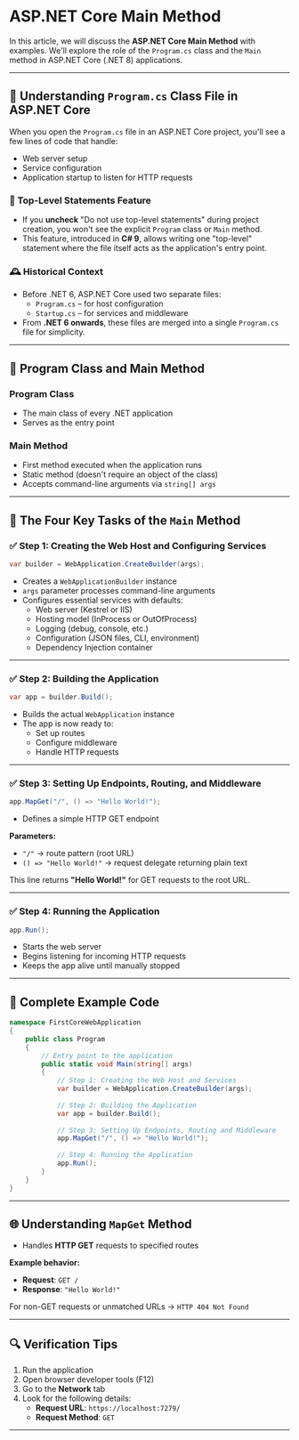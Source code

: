 # ASP.NET Core Main Method

In this article, we will discuss the **ASP.NET Core Main Method** with examples. We'll explore the role of the `Program.cs` class and the `Main` method in ASP.NET Core (.NET 8) applications.

---

## 🧠 Understanding `Program.cs` Class File in ASP.NET Core

When you open the `Program.cs` file in an ASP.NET Core project, you'll see a few lines of code that handle:

- Web server setup  
- Service configuration  
- Application startup to listen for HTTP requests  

### 📌 Top-Level Statements Feature

- If you **uncheck** "Do not use top-level statements" during project creation, you won't see the explicit `Program` class or `Main` method.
- This feature, introduced in **C# 9**, allows writing one "top-level" statement where the file itself acts as the application's entry point.

### 🕰 Historical Context

- Before .NET 6, ASP.NET Core used two separate files:
  - `Program.cs` – for host configuration
  - `Startup.cs` – for services and middleware
- From **.NET 6 onwards**, these files are merged into a single `Program.cs` file for simplicity.

---

## 🧱 Program Class and Main Method

### Program Class

- The main class of every .NET application  
- Serves as the entry point

### Main Method

- First method executed when the application runs  
- Static method (doesn't require an object of the class)  
- Accepts command-line arguments via `string[] args`

---

## 🚀 The Four Key Tasks of the `Main` Method

### ✅ Step 1: Creating the Web Host and Configuring Services

```csharp
var builder = WebApplication.CreateBuilder(args);
```

- Creates a `WebApplicationBuilder` instance  
- `args` parameter processes command-line arguments  
- Configures essential services with defaults:
  - Web server (Kestrel or IIS)
  - Hosting model (InProcess or OutOfProcess)
  - Logging (debug, console, etc.)
  - Configuration (JSON files, CLI, environment)
  - Dependency Injection container

---

### ✅ Step 2: Building the Application

```csharp
var app = builder.Build();
```

- Builds the actual `WebApplication` instance  
- The app is now ready to:
  - Set up routes
  - Configure middleware
  - Handle HTTP requests

---

### ✅ Step 3: Setting Up Endpoints, Routing, and Middleware

```csharp
app.MapGet("/", () => "Hello World!");
```

- Defines a simple HTTP GET endpoint

**Parameters:**

- `"/"` → route pattern (root URL)  
- `() => "Hello World!"` → request delegate returning plain text

This line returns **"Hello World!"** for GET requests to the root URL.

---

### ✅ Step 4: Running the Application

```csharp
app.Run();
```

- Starts the web server  
- Begins listening for incoming HTTP requests  
- Keeps the app alive until manually stopped

---

## 🧪 Complete Example Code

```csharp
namespace FirstCoreWebApplication
{
    public class Program
    {
        // Entry point to the application
        public static void Main(string[] args)
        {
            // Step 1: Creating the Web Host and Services
            var builder = WebApplication.CreateBuilder(args);
            
            // Step 2: Building the Application
            var app = builder.Build();
            
            // Step 3: Setting Up Endpoints, Routing and Middleware
            app.MapGet("/", () => "Hello World!");
            
            // Step 4: Running the Application
            app.Run();
        }
    }
}
```

---

## 🌐 Understanding `MapGet` Method

- Handles **HTTP GET** requests to specified routes

**Example behavior:**

- **Request**: `GET /`
- **Response**: `"Hello World!"`

For non-GET requests or unmatched URLs → `HTTP 404 Not Found`

---

## 🔍 Verification Tips

1. Run the application
2. Open browser developer tools (F12)
3. Go to the **Network** tab
4. Look for the following details:
   - **Request URL**: `https://localhost:7279/`
   - **Request Method**: `GET`

---